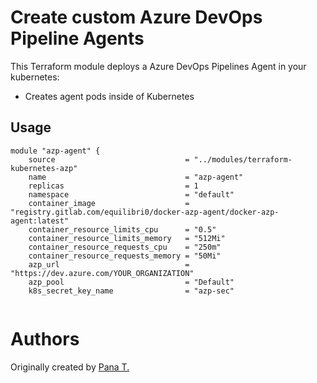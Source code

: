 Create custom Azure DevOps Pipeline Agents
==============================================================================

This Terraform module deploys a Azure DevOps Pipelines Agent in your kubernetes: 

- Creates agent pods inside of Kubernetes


Usage
-----

```hcl 
module "azp-agent" { 
    source                             = "../modules/terraform-kubernetes-azp"
    name                               = "azp-agent"
    replicas                           = 1
    namespace                          = "default"
    container_image                    = "registry.gitlab.com/equilibri0/docker-azp-agent/docker-azp-agent:latest"
    container_resource_limits_cpu      = "0.5"
    container_resource_limits_memory   = "512Mi"
    container_resource_requests_cpu    = "250m"
    container_resource_requests_memory = "50Mi"
    azp_url                            = "https://dev.azure.com/YOUR_ORGANIZATION"
    azp_pool                           = "Default"
    k8s_secret_key_name                = "azp-sec"


```


Authors
=======
Originally created by [Pana T.](http://github.com/Equilibri0)
